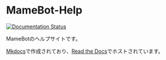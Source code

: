 # MameBot-Help

[![Documentation Status](https://readthedocs.org/projects/mamebot/badge/?version=latest)](https://mamebot.readthedocs.io/?badge=latest)

MameBotのヘルプサイトです。

[Mkdocs](https://www.mkdocs.org/)で作成されており、[Read the Docs](https://readthedocs.org/)でホストされています。
